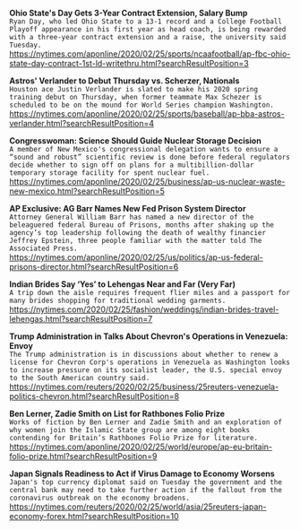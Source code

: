 **Ohio State's Day Gets 3-Year Contract Extension, Salary Bump**\
`Ryan Day, who led Ohio State to a 13-1 record and a College Football Playoff appearance in his first year as head coach, is being rewarded with a three-year contract extension and a raise, the university said Tuesday.`\
https://nytimes.com/aponline/2020/02/25/sports/ncaafootball/ap-fbc-ohio-state-day-contract-1st-ld-writethru.html?searchResultPosition=3

**Astros' Verlander to Debut Thursday vs. Scherzer, Nationals**\
`Houston ace Justin Verlander is slated to make his 2020 spring training debut on Thursday, when former teammate Max Schezer is scheduled to be on the mound for World Series champion Washington.`\
https://nytimes.com/aponline/2020/02/25/sports/baseball/ap-bba-astros-verlander.html?searchResultPosition=4

**Congresswoman: Science Should Guide Nuclear Storage Decision**\
`A member of New Mexico's congressional delegation wants to ensure a “sound and robust” scientific review is done before federal regulators decide whether to sign off on plans for a multibillion-dollar temporary storage facility for spent nuclear fuel.`\
https://nytimes.com/aponline/2020/02/25/business/ap-us-nuclear-waste-new-mexico.html?searchResultPosition=5

**AP Exclusive: AG Barr Names New Fed Prison System Director**\
`Attorney General William Barr has named a new director of the beleaguered federal Bureau of Prisons, months after shaking up the agency’s top leadership following the death of wealthy financier Jeffrey Epstein, three people familiar with the matter told The Associated Press.`\
https://nytimes.com/aponline/2020/02/25/us/politics/ap-us-federal-prisons-director.html?searchResultPosition=6

**Indian Brides Say ‘Yes’ to Lehengas Near and Far (Very Far)**\
`A trip down the aisle requires frequent flier miles and a passport for many brides shopping for traditional wedding garments.`\
https://nytimes.com/2020/02/25/fashion/weddings/indian-brides-travel-lehengas.html?searchResultPosition=7

**Trump Administration in Talks About Chevron's Operations in Venezuela: Envoy**\
`The Trump administration is in discussions about whether to renew a license for Chevron Corp's operations in Venezuela as Washington looks to increase pressure on its socialist leader, the U.S. special envoy to the South American country said.   `\
https://nytimes.com/reuters/2020/02/25/business/25reuters-venezuela-politics-chevron.html?searchResultPosition=8

**Ben Lerner, Zadie Smith on List for Rathbones Folio Prize**\
`Works of fiction by Ben Lerner and Zadie Smith and an exploration of why women join the Islamic State group are among eight books contending for Britain’s Rathbones Folio Prize for literature.`\
https://nytimes.com/aponline/2020/02/25/world/europe/ap-eu-britain-folio-prize.html?searchResultPosition=9

**Japan Signals Readiness to Act if Virus Damage to Economy Worsens**\
`Japan's top currency diplomat said on Tuesday the government and the central bank may need to take further action if the fallout from the coronavirus outbreak on the economy broadens.`\
https://nytimes.com/reuters/2020/02/25/world/asia/25reuters-japan-economy-forex.html?searchResultPosition=10

